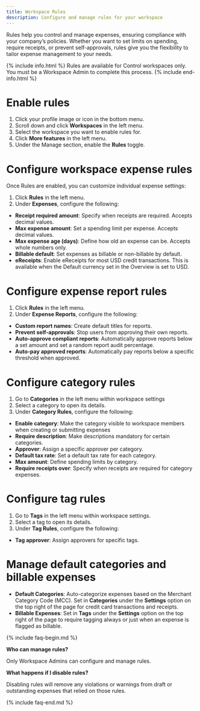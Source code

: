 ```yaml
---
title: Workspace Rules
description: Configure and manage rules for your workspace
---
```


Rules help you control and manage expenses, ensuring compliance with your company’s policies. Whether you want to set limits on spending, require receipts, or prevent self-approvals, rules give you the flexibility to tailor expense management to your needs.

{% include info.html %}
Rules are available for Control workspaces only. You must be a Workspace Admin to complete this process.
{% include end-info.html %}

# Enable rules

1. Click your profile image or icon in the bottom menu.
2. Scroll down and click **Workspaces** in the left menu.
3. Select the workspace you want to enable rules for.
4. Click **More features** in the left menu.
5. Under the Manage section, enable the **Rules** toggle.

# Configure workspace expense rules

Once Rules are enabled, you can customize individual expense settings:

1. Click **Rules** in the left menu.
2. Under **Expenses**, configure the following:

- **Receipt required amount**: Specify when receipts are required. Accepts decimal values.
- **Max expense amount**: Set a spending limit per expense. Accepts decimal values.
- **Max expense age (days)**: Define how old an expense can be. Accepts whole numbers only.
- **Billable default**: Set expenses as billable or non-billable by default.
- **eReceipts**: Enable eReceipts for most USD credit transactions. This is available when the Default currency set in the Overview is set to USD.

# Configure expense report rules

1. Click **Rules** in the left menu.
2. Under **Expense Reports**, configure the following:

- **Custom report names**: Create default titles for reports.
- **Prevent self-approvals**: Stop users from approving their own reports.
- **Auto-approve compliant reports**: Automatically approve reports below a set amount and set a random report audit percentage.
- **Auto-pay approved reports**: Automatically pay reports below a specific threshold when approved.

# Configure category rules

1. Go to **Categories** in the left menu within workspace settings
2. Select a category to open its details.
3. Under **Category Rules**, configure the following:

- **Enable category**: Make the category visible to workspace members when creating or submitting expenses
- **Require description**: Make descriptions mandatory for certain categories.
- **Approver**: Assign a specific approver per category.
- **Default tax rate**: Set a default tax rate for each category.
- **Max amount**: Define spending limits by category.
- **Require receipts over**: Specify when receipts are required for category expenses.

# Configure tag rules

1. Go to **Tags** in the left menu within workspace settings.
2. Select a tag to open its details.
3. Under **Tag Rules**, configure the following:

- **Tag approver**: Assign approvers for specific tags.

# Manage default categories and billable expenses

- **Default Categories**: Auto-categorize expenses based on the Merchant Category Code (MCC). Set in **Categories** under the **Settings** option on the top right of the page for credit card transactions and receipts.
- **Billable Expenses**: Set in **Tags** under the **Settings** option on the top right of the page to require tagging always or just when an expense is flagged as billable.

{% include faq-begin.md %}

**Who can manage rules?**

Only Workspace Admins can configure and manage rules.

**What happens if I disable rules?**

Disabling rules will remove any violations or warnings from draft or outstanding expenses that relied on those rules.

{% include faq-end.md %}

